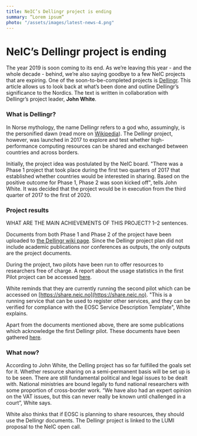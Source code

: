 ```yaml
---
title: NeIC’s Dellingr project is ending
summary: ”Lorem ipsum”
photo: "/assets/images/latest-news-4.png"
---
```


NeIC’s Dellingr project is ending
===============================

The year 2019 is soon coming to its end. As we’re leaving this year - and the whole decade - behind, we’re also saying goodbye to a few NeIC projects that are expiring. One of the soon-to-be-completed projects is [Dellingr]( https://neic.no/dellingr/). This article allows us to look back at what’s been done and outline Dellingr’s significance to the Nordics. The text is written in collaboration with Dellingr’s project leader, <b>John White</b>. 

### What is Dellingr?

In Norse mythology, the name Dellingr refers to a god who, assumingly, is the personified dawn (read more on [Wikipedia](https://en.wikipedia.org/wiki/Dellingr)). The Dellingr project, however, was launched in 2017 to explore and test whether high-performance computing resources can be shared and exchanged between countries and across borders. 

Initially, the project idea was postulated by the NeIC board. "There was a Phase 1 project that took place during the first two quarters of 2017 that established whether countries would be interested in sharing. Based on the positive outcome for Phase 1, Phase 2 was soon kicked off", tells John White. It was decided that the project would be in execution from the third quarter of 2017 to the first of 2020. 

### Project results

WHAT ARE THE MAIN ACHIEVEMENTS OF THIS PROJECT? 1–2 sentences.

Documents from both Phase 1 and Phase 2 of the project have been uploaded to [the Dellingr wiki page](https://wiki.neic.no/wiki/Dellingr#Phase_1). Since the Dellingr project plan did not include academic publications nor conferences as outputs, the only outputs are the project documents. 

During the project, two pilots have been run to offer resources to researchers free of charge. A report about the usage statistics in the first Pilot project can be accessed [here](https://wiki.neic.no/w/ext/img_auth.php/4/41/Dellingr-DO2-final.pdf).

White reminds that they are currently running the second pilot which can be accessed on [https://share.neic.no](https://share.neic.no). "This is a running service that can be used to register other services, and they can be verified for compliance with the EOSC Service Description Template", White explains. 

Apart from the documents mentioned above, there are some publications which acknowledge the first Dellingr pilot. These documents have been gathered [here](https://wiki.neic.no/int/Pilot_1_Questions_to_participants#Publications_from_1st_pilot).

### What now?

According to John White, the Delling project has so far fulfilled the goals set for it. Whether resource sharing on a semi-permanent basis will be set up is to be seen. There are still fundamental political and legal issues to be dealt with. National ministries are bound legally to fund national researchers with some proportion of cross-border work. “We have also had an expert opinion on the VAT issues, but this can never really be known until challenged in a court”, White says. 

White also thinks that if EOSC is planning to share resources, they should use the Dellingr documents. The Dellingr project is linked to the LUMI proposal to the NeIC open call.
